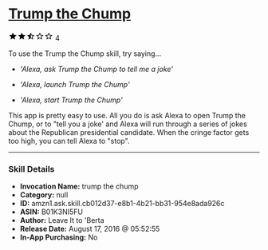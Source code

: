 # [Trump the Chump](http://alexa.amazon.com/#skills/amzn1.ask.skill.cb012d37-e8b1-4b21-bb31-954e8ada926c)
![2.6 stars](../../images/ic_star_black_18dp_1x.png)![2.6 stars](../../images/ic_star_black_18dp_1x.png)![2.6 stars](../../images/ic_star_half_black_18dp_1x.png)![2.6 stars](../../images/ic_star_border_black_18dp_1x.png)![2.6 stars](../../images/ic_star_border_black_18dp_1x.png) 4

To use the Trump the Chump skill, try saying...

* *'Alexa, ask Trump the Chump to tell me a joke'*

* *'Alexa, launch Trump the Chump'*

* *'Alexa, start Trump the Chump'*

This app is pretty easy to use. All you do is ask Alexa to open Trump the Chump, or to "tell you a joke' and Alexa will run through a series of jokes about the Republican presidential candidate. When the cringe factor gets too high, you can tell Alexa to "stop".

***

### Skill Details

* **Invocation Name:** trump the chump
* **Category:** null
* **ID:** amzn1.ask.skill.cb012d37-e8b1-4b21-bb31-954e8ada926c
* **ASIN:** B01K3NI5FU
* **Author:** Leave It to 'Berta
* **Release Date:** August 17, 2016 @ 05:52:55
* **In-App Purchasing:** No
